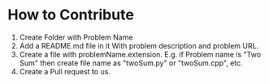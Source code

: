 # How to Contribute

1. Create Folder with Problem Name
2. Add a README.md file in it With problem description and problem URL.
3. Create a file with problemName.extension. E.g. if Problem name is "Two Sum" then create file name as "twoSum.py" or "twoSum.cpp", etc.
4. Create a Pull request to us.
